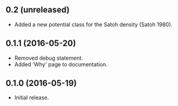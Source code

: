 0.2 (unreleased)
----------------

- Added a new potential class for the Satoh density (Satoh 1980).

0.1.1 (2016-05-20)
------------------

- Removed debug statement.
- Added 'Why' page to documentation.

0.1.0 (2016-05-19)
------------------

- Initial release.
